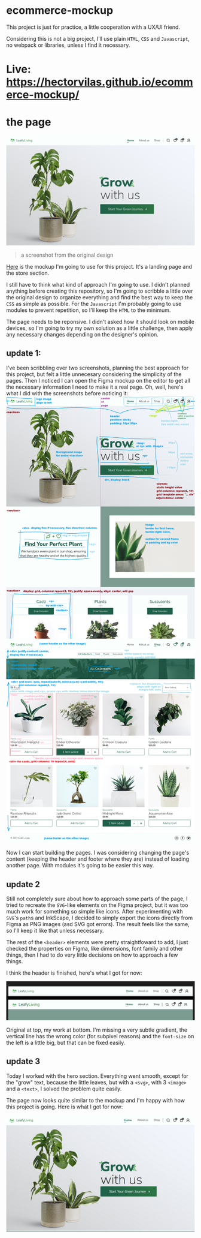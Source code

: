 # ecommerce-mockup
This project is just for practice, a little cooperation with a UX/UI friend.

Considering this is not a big project, I'll use plain `HTML`, `CSS` and `Javascript`, no webpack or libraries, unless I find it necessary.

# Live: https://hectorvilas.github.io/ecommerce-mockup/

# the page
![Page preview](readme/image01.png)
>a screenshot from the original design

[Here](https://www.figma.com/proto/vXQGm1fvXxKtfNDDbsYDC4/LeafyLiving?page-id=0%3A1&node-id=3%3A4&viewport=0%2C0%2C1&scaling=scale-down&starting-point-node-id=3%3A4&show-proto-sidebar=1) is the mockup I'm going to use for this project. It's a landing page and the store section.

I still have to think what kind of approach I'm going to use. I didn't planned anything before creating this repository, so I'm going to scribble a little over the original design to organize everything and find the best way to keep the `CSS` as simple as possible. For the `Javascript` I'm probably going to use modules to prevent repetition, so I'll keep the `HTML` to the minimum.

The page needs to be reponsive. I didn't asked how it should look on mobile devices, so I'm going to try my own solution as a little challenge, then apply any necessary changes depending on the designer's opinion.

## update 1:
I've been scribbling over two screenshots, planning the best approach for this project, but felt a little unnecesary considering the simplicity of the pages. Then I noticed I can open the Figma mockup on the editor to get all the necessary information I need to make it a real page. Oh, well, here's what I did with the screenshots before noticing it:
![](readme/image02.png)
![](readme/image03.png)

Now I can start building the pages. I was considering changing the page's content (keeping the header and footer where they are) instead of loading another page. With modules it's going to be easier this way.

## update 2
Still not completely sure about how to approach some parts of the page, I tried to recreate the `SVG`-like elements on the Figma project, but it was too much work for something so simple like icons. After experimenting with `SVG`'s `path`s and InkScape, I decided to simply export the icons directly from Figma as PNG images (asd SVG got errors). The result feels like the same, so I'll keep it like that unless necessary.

The rest of the `<header>` elements were pretty straightfoward to add, I just checked the properties on Figma, like dimensions, font family and other things, then I had to do very little decisions on how to approach a few things.

I think the header is finished, here's what I got for now:

![](readme/image04.png)

Original at top, my work at bottom. I'm missing a very subtle gradient, the vertical line has the wrong color (for subpixel reasons) and the `font-size` on the left is a little big, but that can be fixed easily.

## update 3
Today I worked with the hero section. Everything went smooth, except for the "grow" text, because the little leaves, but with a `<svg>`, with 3 `<image>` and a `<text>`, I solved the problem quite easily.

The page now looks quite similar to the mockup and I'm happy with how this project is going. Here is what I got for now:

![](readme/image05.png)